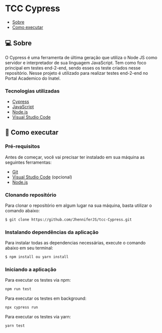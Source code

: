# TCC Cypress

- [Sobre](#-sobre)
- [Como executar](#-como-executar)

## 💻 Sobre

O Cypress é uma ferramenta de última geração que utiliza o Node JS como servidor e interpretador de sua linguagem JavaScript. Tem como foco principal em testes end-2-end, sendo esses os teste criados nesse repositório. Nesse projeto é utilizado para realizar testes end-2-end no Portal Academico do Inatel.

### Tecnologias utilizadas

- [Cypress](https://www.cypress.io/)
- [JavaScript](https://www.javascript.com/)
- [Node.js](https://nodejs.org/en/)
- [Visual Studio Code](https://code.visualstudio.com/)

## 🚀 Como executar

### Pré-requisitos

Antes de começar, você vai precisar ter instalado em sua máquina as seguintes ferramentas:

- [Git](https://git-scm.com/)
- [Visual Studio Code](https://code.visualstudio.com/) (opcional)
- [Node.js](https://nodejs.org/en/)

### Clonando repositório

Para clonar o repositório em algum lugar na sua máquina, basta utilizar o comando abaixo:

```bash
$ git clone https://github.com/JhenniferJS/tcc-Cypress.git
```

### Instalando dependências da aplicação

Para instalar todas as dependencias necessárias, execute o comando abaixo em seu terminal:

```bash
$ npm install ou yarn install
```

### Iniciando a aplicação

Para executar os testes via npm:

```bash
npm run test
```

Para executar os testes em background:

```bash
npx cypress run
```

Para executar os testes via yarn:

```bash
yarn test
```

